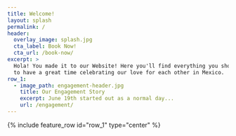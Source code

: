 ```yaml
---
title: Welcome!
layout: splash
permalink: /
header:
  overlay_image: splash.jpg
  cta_label: Book Now!
  cta_url: /book-now/
excerpt: >
  Hola! You made it to our Website! Here you'll find everything you should need
  to have a great time celebrating our love for each other in Mexico.
row_1:
  - image_path: engagement-header.jpg
    title: Our Engagement Story
    excerpt: June 19th started out as a normal day...
    url: /engagement/
---
```


{% include feature_row id="row_1" type="center" %}
